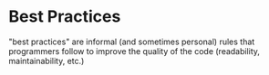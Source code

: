# Best Practices
"best practices" are informal (and sometimes personal) rules that programmers follow to improve the quality of the code (readability, maintainability, etc.)
